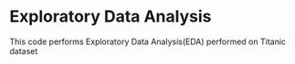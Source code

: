 # Exploratory Data Analysis

This code performs Exploratory Data Analysis(EDA) performed on Titanic dataset
